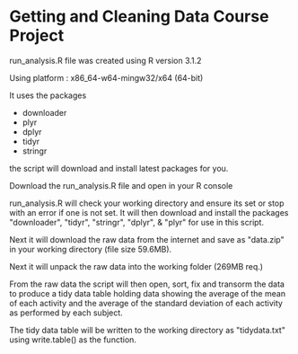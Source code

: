 Getting and Cleaning Data Course Project
========================================


run_analysis.R file was created using R version 3.1.2

Using platform : x86_64-w64-mingw32/x64 (64-bit)

It uses the packages
* downloader
* plyr
* dplyr
* tidyr
* stringr

the script will download and install latest packages for you.


Download the run_analysis.R file and open in your R console

run_analysis.R will check your working directory and ensure its set
or stop with an error if one is not set.
It will then download and install the packages "downloader", "tidyr",
"stringr", "dplyr", & "plyr" for use in this script.

Next it will download the raw data from the internet and save as "data.zip"
in your working directory (file size 59.6MB).

Next it will unpack the raw data into the working folder (269MB req.)

From the raw data the script will then open, sort, fix and transorm the data
to produce a tidy data table holding data showing the average of the mean of
each activity and the average of the standard deviation of each activity as 
performed by each subject.

The tidy data table will be written to the working directory as "tidydata.txt"
using write.table() as the function.


